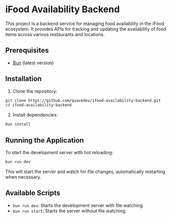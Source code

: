 # iFood Availability Backend

This project is a backend service for managing food availability in the iFood ecosystem. It provides APIs for tracking and updating the availability of food items across various restaurants and locations.

## Prerequisites

- [Bun](https://bun.sh/) (latest version)

## Installation

1. Clone the repository:

```bash
git clone https://github.com/quavedev/ifood-availability-backend.git
cd ifood-availability-backend
```

2. Install dependencies:

```bash
bun install
```

## Running the Application

To start the development server with hot reloading:

```bash
bun run dev
```

This will start the server and watch for file changes, automatically restarting when necessary.

## Available Scripts

- `bun run dev`: Starts the development server with file watching.
- `bun run start`: Starts the server without file watching.
